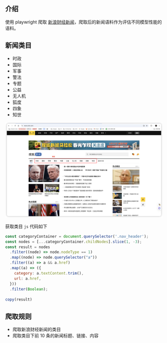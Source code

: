 ## 介绍

使用 playwright 爬取 [新浪财经新闻](https://news.sohu.com/)，爬取后的新闻语料作为评估不同模型性能的语料。

## 新闻类目
- 时政
- 国际
- 军事
- 警法
- 专题
- 公益
- 无人机
- 狐度
- 四象
- 知世

![新浪财经新闻类目](./screenshot/category.png)

获取类目 `js` 代码如下
```js
const categoryContainer = document.querySelector('.nav_header');
const nodes = [...categoryContainer.childNodes].slice(1, -3);
const result = nodes
  .filter((node) => node.nodeType == 1)
  .map((node) => node.querySelector("a"))
  .filter((a) => a && a.href)
  .map((a) => ({
    category: a.textContent.trim(),
    url: a.href,
  }))
  .filter(Boolean);

copy(result)
```

## 爬取规则
- 爬取新浪财经新闻的类目
- 爬取类目下前 10 条的新闻标题、链接、内容

